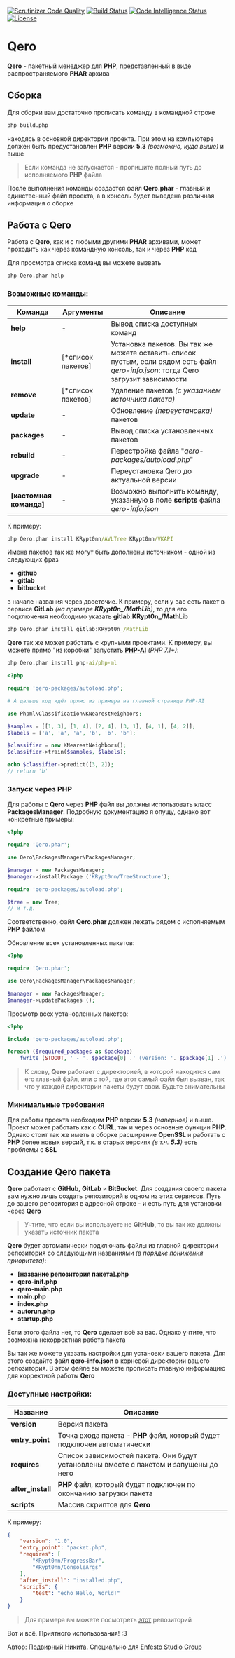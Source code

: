 [![Scrutinizer Code Quality](https://scrutinizer-ci.com/g/KRypt0nn/Qero/badges/quality-score.png?b=master)](https://scrutinizer-ci.com/g/KRypt0nn/Qero/?branch=master)
[![Build Status](https://scrutinizer-ci.com/g/KRypt0nn/Qero/badges/build.png?b=master)](https://scrutinizer-ci.com/g/KRypt0nn/Qero/build-status/master)
[![Code Intelligence Status](https://scrutinizer-ci.com/g/KRypt0nn/Qero/badges/code-intelligence.svg?b=master)](https://scrutinizer-ci.com/code-intelligence)
[![License](https://badges.frapsoft.com/os/gpl/gpl.png?v=103)](https://www.gnu.org/licenses/gpl-3.0.html)

# Qero
**Qero** - пакетный менеджер для **PHP**, представленный в виде распространяемого **PHAR** архива

## Сборка
Для сборки вам достаточно прописать команду в командной строке

```cmd
php build.php
```

находясь в основной директории проекта. При этом на компьютере должен быть предустановлен **PHP** версии **5.3** *(возможно, куда выше)* и выше

> Если команда не запускается - пропишите полный путь до исполняемого **PHP** файла

После выполнения команды создастся файл **Qero.phar** - главный и единственный файл проекта, а в консоль будет выведена различная информация о сборке

## Работа с Qero
Работа с **Qero**, как и с любыми другими **PHAR** архивами, может проходить как через командную консоль, так и через **PHP** код

Для просмотра списка команд вы можете вызвать

```cmd
php Qero.phar help
```

### Возможные команды:

Команда | Аргументы | Описание
--------|-----------|----------
**help** | - | Вывод списка доступных команд
**install** | [*список пакетов] | Установка пакетов. Вы так же можете оставить список пустым, если рядом есть файл *qero-info.json*: тогда Qero загрузит зависимости
**remove** | [*список пакетов] | Удаление пакетов *(с указанием источника пакета)*
**update** | - | Обновление *(переустановка)* пакетов
**packages** | - | Вывод списка установленных пакетов
**rebuild** | - | Перестройка файла "*qero-packages/autoload.php*"
**upgrade** | - | Переустановка Qero до актуальной версии
**[кастомная команда]** | - | Возможно выполнить команду, указанную в поле **scripts** файла *qero-info.json*

К примеру:

```cmd
php Qero.phar install KRypt0nn/AVLTree KRypt0nn/VKAPI
```

Имена пакетов так же могут быть дополнены источником - одной из следующих фраз

* **github**
* **gitlab**
* **bitbucket**

в начале названия через двоеточие. К примеру, если у вас есть пакет в сервисе **GitLab** *(на примере **KRypt0n_/MathLib**)*, то для его подключения необходимо указать **gitlab:KRypt0n_/MathLib**

```cmd
php Qero.phar install gitlab:KRypt0n_/MathLib
```

**Qero** так же может работать с крупными проектами. К примеру, вы можете прямо "из коробки" запустить [**PHP-AI**](https://github.com/php-ai/php-ml) *(PHP 7.1+)*:

```cmd
php Qero.phar install php-ai/php-ml
```

```php
<?php

require 'qero-packages/autoload.php';

# А дальше код идёт прямо из примера на главной странице PHP-AI

use Phpml\Classification\KNearestNeighbors;

$samples = [[1, 3], [1, 4], [2, 4], [3, 1], [4, 1], [4, 2]];
$labels = ['a', 'a', 'a', 'b', 'b', 'b'];

$classifier = new KNearestNeighbors();
$classifier->train($samples, $labels);

echo $classifier->predict([3, 2]);
// return 'b'
```

### Запуск через PHP

Для работы с **Qero** через **PHP** файл вы должны использовать класс **PackagesManager**. Подробную документацию я опущу, однако вот конкретные примеры:

```php
<?php

require 'Qero.phar';

use Qero\PackagesManager\PackagesManager;

$manager = new PackagesManager;
$manager->installPackage ('KRypt0nn/TreeStructure');

require 'qero-packages/autoload.php';

$tree = new Tree;
// и т.д.
```

Соответственно, файл **Qero.phar** должен лежать рядом с исполняемым **PHP** файлом

Обновление всех установленных пакетов:

```php
<?php

require 'Qero.phar';

use Qero\PackagesManager\PackagesManager;

$manager = new PackagesManager;
$manager->updatePackages ();
```

Просмотр всех установленных пакетов:

```php
<?php

include 'qero-packages/autoload.php';

foreach ($required_packages as $package)
    fwrite (STDOUT, ' - '. $package[0] .' (version: '. $package[1] .')'. PHP_EOL); // или, если работаете не с консолью, используйте echo. Разница-то какая?
```

> К слову, **Qero** работает с директорией, в которой находится сам его главный файл, или с той, где этот самый файл был вызван, так что у каждой директории пакеты будут свои. Будьте внимательны

### Минимальные требования

Для работы проекта необходим **PHP** версии **5.3** *(наверное)* и выше. Проект может работать как с **CURL**, так и через основные функции **PHP**. Однако стоит так же иметь в сборке расширение **OpenSSL** и работать с **PHP** более новых версий, т.к. в старых версиях *(в т.ч. **5.3**)* есть проблемы с **SSL**

## Создание Qero пакета
**Qero** работает с **GitHub**, **GitLab** и **BitBucket**. Для создания своего пакета вам нужно лишь создать репозиторий в одном из этих сервисов. Путь до вашего репозитория в адресной строке - и есть путь для установки через **Qero**

> Учтите, что если вы используете не **GitHub**, то вы так же должны указать источник пакета

**Qero** будет автоматически подключать файлы из главной директории репозитория со следующими названиями *(в порядке понижения приоритета)*:

* **[название репозитория пакета].php**
* **qero-init.php**
* **qero-main.php**
* **main.php**
* **index.php**
* **autorun.php**
* **startup.php**

Если этого файла нет, то **Qero** сделает всё за вас. Однако учтите, что возможна некорректная работа пакета

Вы так же можете указать настройки для установки вашего пакета. Для этого создайте файл **qero-info.json** в корневой директории вашего репозитория. В этом файле вы можете прописать главную информацию для корректной работы **Qero**

### Доступные настройки:

Название | Описание
---------|---------
**version** | Версия пакета
**entry_point** | Точка входа пакета - **PHP** файл, который будет подключен автоматически
**requires** | Список зависимостей пакета. Они будут установлены вместе с пакетом и запущены до него
**after_install** | **PHP** файл, который будет подключен по окончанию загрузки пакета
**scripts** | Массив скриптов для **Qero**

К примеру:

```json
{
    "version": "1.0",
    "entry_point": "packet.php",
    "requires": [
        "KRypt0nn/ProgressBar",
        "KRypt0nn/ConsoleArgs"
    ],
    "after_install": "installed.php",
    "scripts": {
        "test": "echo Hello, World!"
    }
}
```

> Для примера вы можете посмотреть [этот](https://github.com/KRypt0nn/Qero-test-repo) репозиторий

Вот и всё. Приятного использования! :3

Автор: [Подвирный Никита](https://vk.com/technomindlp). Специально для [Enfesto Studio Group](https://vk.com/hphp_convertation)